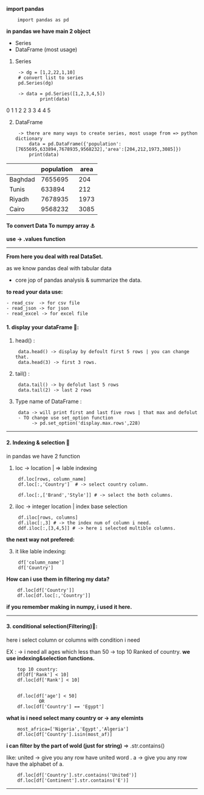 **import pandas**

		import pandas as pd

**in pandas we have main 2 object**
- Series
- DataFrame (most usage)

1) Series

		-> dg = [1,2,22,1,10]
		# convert list to series
		pd.Series(dg)

		-> data = pd.Series([1,2,3,4,5])
				print(data)

0    1
1    2
2    3
3    4
4    5

2) DataFrame  

		-> there are many ways to create series, most usage from => python dictionary
			data = pd.DataFrame({'population':[7655695,633894,7678935,9568232],'area':[204,212,1973,3085]})
			print(data)

||population|area|
|---|---|---|
|Baghdad|7655695|204|
|Tunis|633894|212|
|Riyadh|7678935|1973|
|Cairo|9568232|3085|


#### To convert Data To numpy array ⚓
**use -> .values function**

-------------------------

**From here you deal with real DataSet.**

as we know pandas deal with tabular data

- core jop of pandas analysis & summarize the data.

**to read your data use:**

	- read_csv  -> for csv file
	- read_json -> for json
	- read_excel -> for excel file


#### 1. display your dataFrame 📌:

1) head() :

		data.head() -> display by defoult first 5 rows | you can change that.
		data.head(3) -> first 3 rows.

2) tail() :

		data.tail() -> by defolut last 5 rows
		data.tail(2) -> last 2 rows 


3) Type name of DataFrame :

		data -> will print first and last five rows | that max and defolut
		- TO change use set_option function
			 -> pd.set_option('display.max.rows',228)


--------------------
#### 2. Indexing & selection 🧲
in pandas we have 2 function
1) loc  -> location | => lable indexing

		df.loc[rows, column_name]
		df.loc[:,'Country']  # -> select country column.
		
		df.loc[:,['Brand','Style']] # -> select the both columns. 


2) iloc -> integer location | index base selection

		df.iloc[rows, columns]
		df.iloc[:,3] # -> the index num of column i need.
		ddf.iloc[:,[3,4,5]] # -> here i selected multible columns.

**the next way not prefered:**

3) it like lable indexing:

		df['column_name']
		df['Country']


**How can i use them in filtering my data?**

		df.loc[df['Country']]
		df.loc[df.loc[:,'Country']]
**if you remember making in numpy, i used it here.**


-------------------------------
#### 3. conditional selection(Filtering)🤖:
here i select column or columns with condition i need

 EX :
	 -> i need all ages which less than 50
	 -> top 10 Ranked of country.
**we use indexing&selection functions.**

		top 10 country:
		df[df['Rank'] < 10]
		df.loc[df['Rank'] < 10]


		df.loc[df['age'] < 50]
				OR
		df.loc[df['Country'] == 'Egypt']

**what is i need select many country or -> any elemints**

		most_africa=['Nigeria','Egypt','Algeria']
		df.loc[df['Country'].isin(most_af)]


**i can filter by the part of wold (just for string)** => .str.contains()

like:
	united -> give you any row have united word .
	a -> give you any row have the alphabet of a.


		df.loc[df['Country'].str.contains('United')]
		df.loc[df['Continent'].str.contains('E')]

------------------------

